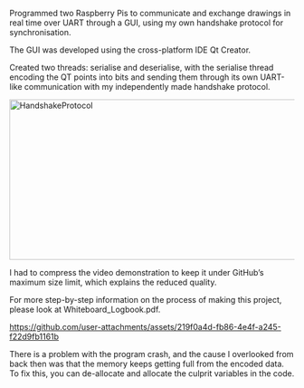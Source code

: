 Programmed two Raspberry Pis to communicate and exchange drawings in real time over UART through a GUI, 
using my own handshake protocol for synchronisation.

The GUI was developed using the cross-platform IDE Qt Creator.

Created two threads: serialise and deserialise, 
with the serialise thread encoding the QT points into bits 
and sending them through its own UART-like communication with my independently made handshake protocol.

<img width="595" height="283" alt="HandshakeProtocol" src="https://github.com/user-attachments/assets/9a721c40-91e9-4134-bde6-a1265ddad1f9" />

I had to compress the video demonstration to keep it under GitHub’s maximum size limit, which explains the reduced quality.

For more step-by-step information on the process of making this project, please look at Whiteboard_Logbook.pdf.

https://github.com/user-attachments/assets/219f0a4d-fb86-4e4f-a245-f22d9fb1161b

There is a problem with the program crash, 
and the cause I overlooked from back then was that the memory keeps getting full from the encoded data. 
To fix this, you can de-allocate and allocate the culprit variables in the code.


